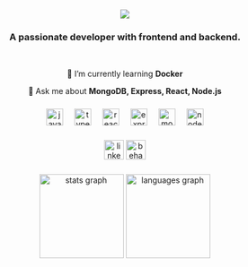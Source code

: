 <h1 align="center">
    <img src="https://readme-typing-svg.herokuapp.com?font=Poppins&weight=500&size=30&duration=2000&pause=1000&color=156BA9&background=FFFFFF00&center=true&random=false&width=435&lines=Hello+everyone!+%F0%9F%A4%99;I'm+Richard+Kbits;Web+Developer+;Web+Designer" />
</h1>

<h3 align="center"> A passionate developer with frontend and backend.</h3>

<br/>
<div align="center">
 
 <!-- 🔭 I’m currently working on **a marketplace** -->
 
 🌱 I’m currently learning **Docker**

💬 Ask me about **MongoDB, Express, React, Node.js**

 </div>

###

<div align="center">
  <img src="https://skillicons.dev/icons?i=js" height="30" alt="javascript logo"  />
  <img width="12" />
  <img src="https://skillicons.dev/icons?i=ts" height="30" alt="typescript logo"  />
  <img width="12" />
  <img src="https://skillicons.dev/icons?i=react" height="30" alt="react logo"  />
  <img width="12" />
  <img src="https://skillicons.dev/icons?i=express" height="30" alt="express logo"  />
  <img width="12" />
  <img src="https://skillicons.dev/icons?i=mongodb" height="30" alt="mongodb logo"  />
  <img width="12" />
  <img src="https://skillicons.dev/icons?i=nodejs" height="30" alt="nodejs logo"  />
</div>

###

 <div align="center">

<a href="https://www.linkedin.com/in/richardkbits/"><img src="https://img.shields.io/static/v1?message=LinkedIn&logo=linkedin&label=&color=0077B5&logoColor=white&labelColor=&style=for-the-badge" height="35" alt="linkedin logo"  /></a>
<a href="https://www.behance.net/richardkbits/"><img src="https://img.shields.io/static/v1?message=Behance&logo=behance&label=&color=1769ff&logoColor=white&labelColor=&style=for-the-badge" height="35" alt="behance logo"  /></a>

</div>

###

<div align="center">
  <img src="https://github-readme-stats.vercel.app/api?username=kbitsr&hide_title=true&hide_rank=false&show_icons=true&include_all_commits=true&count_private=true&disable_animations=false&theme=dracula&locale=en&hide_border=true&order=1" height="150" alt="stats graph"  />
  <img src="https://github-readme-stats.vercel.app/api/top-langs?username=kbitsr&locale=en&hide_title=true&layout=compact&card_width=320&langs_count=5&theme=dracula&hide_border=true&order=2" height="150" alt="languages graph"  />
</div>

###

<br clear="both">

###
